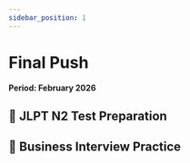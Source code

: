 ```yaml
---
sidebar_position: 1
---
```


# Final Push

**Period: February 2026**

## 🔹 JLPT N2 Test Preparation

## 🔹 Business Interview Practice
